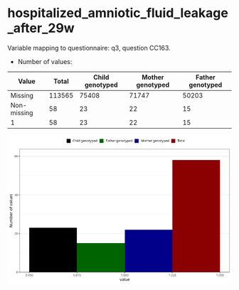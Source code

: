 # hospitalized_amniotic_fluid_leakage_after_29w
Variable mapping to questionnaire: q3, question CC163.
- Number of values:

| Value | Total | Child genotyped | Mother genotyped | Father genotyped |
| ----- | ----- | --------------- | ---------------- | ---------------- |
| Missing | 113565 | 75408 | 71747 | 50203 |
| Non-missing | 58 | 23 | 22 | 15 |
| 1 | 58 | 23 | 22 | 15 |



![](hospitalized_amniotic_fluid_leakage_after_29w_n.png)



